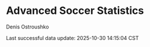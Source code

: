 # Advanced Soccer Statistics
Denis Ostroushko

<!-- gfm -->

Last successful data update: 2025-10-30 14:15:04 CST

